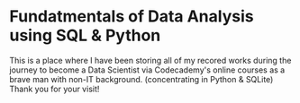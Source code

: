 # Fundatmentals of Data Analysis using SQL & Python

This is a place where I have been storing all of my recored works during the journey to become a Data Scientist via Codecademy's  online courses as a brave man with non-IT background. (concentrating in Python & SQLite)
Thank you for your visit!
